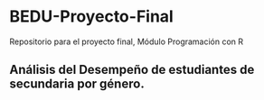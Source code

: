 # BEDU-Proyecto-Final
Repositorio para el proyecto final, Módulo Programación con R

## Análisis del Desempeño de estudiantes de secundaria por género.

